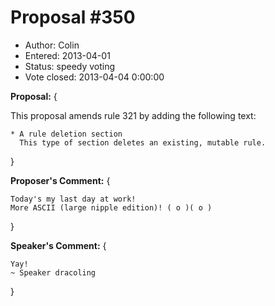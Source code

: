 Proposal #350
============= 
* Author: Colin
* Entered: 2013-04-01
* Status: speedy voting
* Vote closed: 2013-04-04 0:00:00

__Proposal:__
{

This proposal amends rule 321 by adding the following text:

    * A rule deletion section
      This type of section deletes an existing, mutable rule.

}

__Proposer's Comment:__
{
  
    Today's my last day at work!
    More ASCII (large nipple edition)! ( o )( o )

}

__Speaker's Comment:__
{
    
    Yay!
    ~ Speaker dracoling

}
